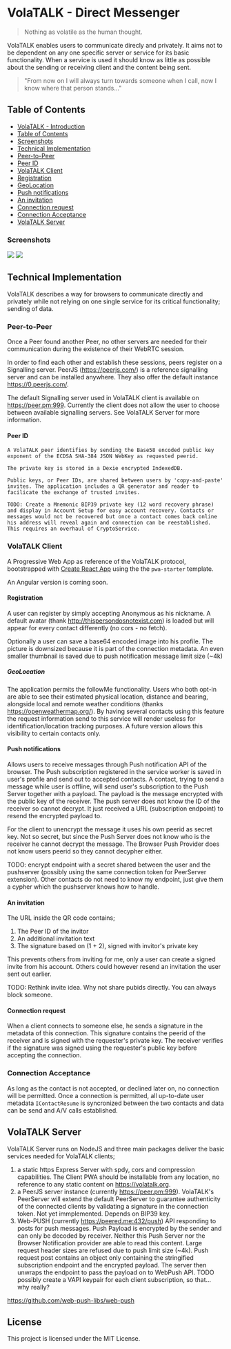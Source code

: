 # VolaTALK - Direct Messenger

> Nothing as volatile as the human thought.

VolaTALK enables users to communicate direcly and privately. It aims not to be dependent on any one specific server or service for its basic functionality. When a service is used it should know as little as possible about the sending or receiving client and the content being sent.

> "From now on I will always turn towards someone when I call, now I know where that person stands..."

## Table of Contents

- [VolaTALK - Introduction](#volatalk---direct-messenger)
- [Table of Contents](#table-of-contents)
- [Screenshots](#screenshots)
- [Technical Implementation](#technical-implementation)
- [Peer-to-Peer](#peer-to-peer)
- [Peer ID](#peer-id)
- [VolaTALK Client](#volatalk-client)
- [Registration](#registration)
- [GeoLocation](#geolocation)
- [Push notifications](#push-notifications)
- [An invitation](#an-invitation)
- [Connection request](#connection-request)
- [Connection Acceptance](#connection-acceptance)
- [VolaTALK Server](#volatalk-server)

### Screenshots

<img src="https://github.com/bosskabouter/volatalk/blob/44db4f7c438258ccbdd35e5c5f30f3b07b4df637/client/public/screenshots/Messages.png" size="70%"/>

<img src="https://github.com/bosskabouter/volatalk/blob/44db4f7c438258ccbdd35e5c5f30f3b07b4df637/client/public/screenshots/contacts.png" size="50%"/>

## Technical Implementation

VolaTALK describes a way for browsers to communicate directly and privately while not relying on one single service for its critical functionality; sending of data. 

### Peer-to-Peer

Once a Peer found another Peer, no other servers are needed for their communication during the existence of their WebRTC session.

In order to find each other and establish these sessions, peers register on a Signalling server. PeerJS (https://peerjs.com/) is a reference signalling server and can be installed anywhere. They also offer the default instance https://0.peerjs.com/.

The default Signalling server used in VolaTALK client is available on https://peer.pm:999. Currently the client does not allow the user to choose between available signalling servers. See VolaTALK Server for more information.

#### Peer ID

    A VolaTALK peer identifies by sending the Base58 encoded public key exponent of the ECDSA SHA-384 JSON WebKey as requested peerid.

    The private key is stored in a Dexie encrypted IndexedDB.

    Public keys, or Peer IDs, are shared between users by 'copy-and-paste' invites. The application includes a QR generator and reader to facilicate the exchange of trusted invites.

    TODO: Create a Mnemonic BIP39 private key (12 word recovery phrase) and display in Account Setup for easy account recovery. Contacts or messages would not be recovered but once a contact comes back online his address will reveal again and connection can be reestablished. This requires an overhaul of CryptoService.

### VolaTALK Client

A Progressive Web App as reference of the VolaTALK protocol, bootstrapped with [Create React App](https://github.com/facebookincubator/create-react-app) using the the `pwa-starter` template.

An Angular version is coming soon.

#### Registration

A user can register by simply accepting Anonymous as his nickname. A default avatar (thank http://thispersondosnotexist.com) is loaded but will appear for every contact differently (no cors - no fetch).

Optionally a user can save a base64 encoded image into his profile. The picture is downsized because it is part of the connection metadata. An even smaller thumbnail is saved due to push notification message limit size (~4k)

##### GeoLocation

The application permits the followMe functionality. Users who both opt-in are able to see their estimated physical location, distance and bearing, alongside local and remote weather conditions (thanks https://openweathermap.org/). By having several contacts using this feature the request information send to this service will render useless for identification/location tracking purposes. A future version allows this visibility to certain contacts only.

#### Push notifications

Allows users to receive messages through Push notification API of the browser. The Push subscription registered in the service worker is saved in user's profile and send out to accepted contacts. A contact, trying to send a message while user is offline, will send user's subscription to the Push Server together with a payload. The payload is the message encrypted with the public key of the receiver. The push server does not know the ID of the receiver so cannot decrypt. It just received a URL (subscription endpoint) to resend the encrypted payload to.

For the client to unencrypt the message it uses his own peerid as secret key. Not so secret, but since the Push Server does not know who is the receiver he cannot decrypt the message. The Browser Push Provider does not know users peerid so they cannot decypher either.

TODO: encrypt endpoint with a secret shared between the user and the pushserver (possibly using the same connection token for PeerServer extension). Other contacts do not need to know my endpoint, just give them a cypher which the pushserver knows how to handle.

#### An invitation

The URL inside the QR code contains;

1. The Peer ID of the invitor
2. An additional invitation text
3. The signature based on (1 + 2), signed with invitor's private key

This prevents others from inviting for me, only a user can create a signed invite from his account. Others could however resend an invitation the user sent out earlier.

TODO: Rethink invite idea. Why not share pubids directly. You can always block someone.

#### Connection request

When a client connects to someone else, he sends a signature in the metadata of this connection. This signature contains the peerid of the receiver and is signed with the requester's private key. The receiver verifies if the signature was signed using the requester's public key before accepting the connection.

### Connection Acceptance

As long as the contact is not accepted, or declined later on, no connection will be permitted. Once a connection is permitted, all up-to-date user metadata `IContactResume` is syncronized between the two contacts and data can be send and A/V calls established.

## VolaTALK Server

VolaTALK Server runs on NodeJS and three main packages deliver the basic services needed for VolaTALK clients;

1. a static https Express Server with spdy, cors and compression capabilities. The Client PWA should be installable from any location, no reference to any static content on https://volatalk.org.
2. a PeerJS server instance (currently https://peer.pm:999). VolaTALK's PeerServer will extend the default PeerServer to guarantee authenticity of the connected clients by validating a signature in the connection token. Not yet immplemented. Depends on BIP39 key.
3. Web-PUSH (currently https://peered.me:432/push) API responding to posts for push messages. Push Payload is encrypted by the sender and can only be decoded by receiver. Neither this Push Server nor the Browser Notification provider are able to read this content. Large request header sizes are refused due to push limit size (~4k). Push request post contains an object only containing the stringified subscription endpoint and the encrypted payload. The server then unwraps the endpoint to pass the payload on to WebPush API. TODO possibly create a VAPI keypair for each client subscription, so that... why really?

https://github.com/web-push-libs/web-push

## License

This project is licensed under the MIT License.
